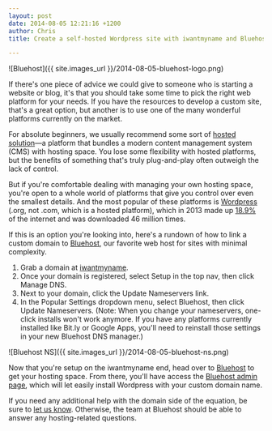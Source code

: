 ```yaml
---
layout: post
date: 2014-08-05 12:21:16 +1200
author: Chris
title: Create a self-hosted Wordpress site with iwantmyname and Bluehost

---
```


<!-- excerpt -->

![Bluehost]({{ site.images_url }}/2014-08-05-bluehost-logo.png)

If there's one piece of advice we could give to someone who is starting a website or blog, it's that you should take some time to pick the right web platform for your needs. If you have the resources to develop a custom site, that's a great option, but another is to use one of the many wonderful platforms currently on the market. 

For absolute beginners, we usually recommend some sort of [hosted solution](https://iwantmyname.com/services/website-builder/)—a platform that bundles a modern content management system (CMS) with hosting space. You lose some flexibility with hosted platforms, but the benefits of something that's truly plug-and-play often outweigh the lack of control. 

But if you're comfortable dealing with managing your own hosting space, you're open to a whole world of platforms that give you control over even the smallest details. And the most popular of these platforms is [Wordpress](http://wordpress.org/) (.org, not .com, which is a hosted platform), which in 2013 made up [18.9%](http://www.elegantthemes.com/blog/general-news/wordpress-infographic-2013-a-visual-representation-of-matts-state-of-the-word) of the internet and was downloaded 46 million times.

If this is an option you're looking into, here's a rundown of how to link a custom domain to [Bluehost](https://www.bluehost.com/track/iwantmyname/), our favorite web host for sites with minimal complexity.

<!-- /excerpt -->

1. Grab a domain at [iwantmyname](https://iwantmyname.com/).
2. Once your domain is registered, select Setup in the top nav, then click Manage DNS.
3. Next to your domain, click the Update Nameservers link.
4. In the Popular Settings dropdown menu, select Bluehost, then click Update Nameservers. (Note: When you change your nameservers, one-click installs won't work anymore. If you have any platforms currently installed like Bit.ly or Google Apps, you'll need to reinstall those settings in your new Bluehost DNS manager.)

![Bluehost NS]({{ site.images_url }}/2014-08-05-bluehost-ns.png)

Now that you're setup on the iwantmyname end, head over to [Bluehost](https://www.bluehost.com/track/iwantmyname/) to get your hosting space. From there, you'll have access the [Bluehost admin page](https://my.bluehost.com/cgi/home#main), which will let easily install Wordpress with your custom domain name.

If you need any additional help with the domain side of the equation, be sure to [let us know](https://iwantmyname.com/support). Otherwise, the team at Bluehost should be able to answer any hosting-related questions.

 